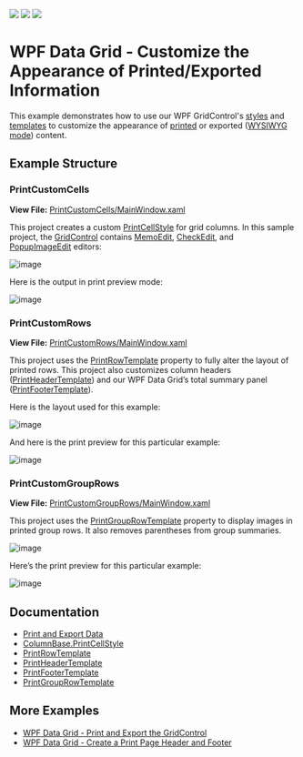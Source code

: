 <!-- default badges list -->
![](https://img.shields.io/endpoint?url=https://codecentral.devexpress.com/api/v1/VersionRange/128653781/21.2.7%2B)
[![](https://img.shields.io/badge/Open_in_DevExpress_Support_Center-FF7200?style=flat-square&logo=DevExpress&logoColor=white)](https://supportcenter.devexpress.com/ticket/details/E3227)
[![](https://img.shields.io/badge/📖_How_to_use_DevExpress_Examples-e9f6fc?style=flat-square)](https://docs.devexpress.com/GeneralInformation/403183)
<!-- default badges end -->
# WPF Data Grid - Customize the Appearance of Printed/Exported Information

This example demonstrates how to use our WPF GridControl's [styles](https://docs.devexpress.com/WPF/6771/controls-and-libraries/data-grid/appearance-customization/grid-control-styles#printing-styles) and [templates](https://docs.devexpress.com/WPF/6770/controls-and-libraries/data-grid/appearance-customization/grid-elements-that-support-templates#print-templates) to customize the appearance of [printed](https://docs.devexpress.com/WPF/6160/controls-and-libraries/data-grid/printing-and-exporting/print-data) or exported ([WYSIWYG mode](https://docs.devexpress.com/WPF/118842/controls-and-libraries/data-grid/printing-and-exporting/wysiwyg-export)) content.

## Example Structure

### PrintCustomCells

**View File:** [PrintCustomCells/MainWindow.xaml](./CS/PrintCustomCells/MainWindow.xaml)

This project creates a custom [PrintCellStyle](https://docs.devexpress.com/WPF/DevExpress.Xpf.Grid.ColumnBase.PrintCellStyle) for grid columns. In this sample project, the [GridControl](https://docs.devexpress.com/WPF/DevExpress.Xpf.Grid.GridControl) contains [MemoEdit](http://docs.devexpress.com/WPF/DevExpress.Xpf.Editors.MemoEdit), [CheckEdit](http://docs.devexpress.com/WPF/DevExpress.Xpf.Editors.CheckEdit), and [PopupImageEdit](http://docs.devexpress.com/WPF/DevExpress.Xpf.Editors.PopupImageEdit) editors:

![image](https://user-images.githubusercontent.com/65009440/174296836-6684bfa7-2dc7-41e1-9aa3-a8490d932409.png)

Here is the output in print preview mode:

![image](https://user-images.githubusercontent.com/65009440/174297141-da85de96-09ea-4824-a160-1b234606fc6d.png)


### PrintCustomRows

**View File:** [PrintCustomRows/MainWindow.xaml](./CS/PrintCustomRows/MainWindow.xaml)

This project uses the [PrintRowTemplate](https://docs.devexpress.com/WPF/DevExpress.Xpf.Grid.TableView.PrintRowTemplate) property to fully alter the layout of printed rows. This project also customizes column headers ([PrintHeaderTemplate](https://docs.devexpress.com/WPF/DevExpress.Xpf.Grid.DataViewBase.PrintHeaderTemplate)) and our WPF Data Grid’s total summary panel ([PrintFooterTemplate](https://docs.devexpress.com/WPF/DevExpress.Xpf.Grid.DataViewBase.PrintFooterTemplate)).

Here is the layout used for this example:

![image](https://user-images.githubusercontent.com/65009440/174292844-27a18d3d-fa14-4ca3-a11d-1deb0458fff1.png)

And here is the print preview for this particular example:

![image](https://user-images.githubusercontent.com/65009440/174292992-1c72415a-fe8d-477b-ac0a-712297d5760d.png)


### PrintCustomGroupRows

**View File:** [PrintCustomGroupRows/MainWindow.xaml](./CS/PrintCustomGroupRows/MainWindow.xaml)

This project uses the [PrintGroupRowTemplate](https://docs.devexpress.com/WPF/DevExpress.Xpf.Grid.GridViewBase.PrintGroupRowTemplate) property to display images in printed group rows. It also removes parentheses from group summaries.

![image](https://user-images.githubusercontent.com/65009440/174296998-64be14b9-3152-4997-8bfc-bf0c8d782803.png)

Here’s the print preview for this particular example:

![image](https://user-images.githubusercontent.com/65009440/174294325-745b19f7-4f63-4469-910c-398c489b9c9a.png)


## Documentation

* [Print and Export Data](https://docs.devexpress.com/WPF/117296/controls-and-libraries/data-grid/printing-and-exporting)
* [ColumnBase.PrintCellStyle](https://docs.devexpress.com/WPF/DevExpress.Xpf.Grid.ColumnBase.PrintCellStyle)
* [PrintRowTemplate](https://docs.devexpress.com/WPF/DevExpress.Xpf.Grid.TableView.PrintRowTemplate)
* [PrintHeaderTemplate](https://docs.devexpress.com/WPF/DevExpress.Xpf.Grid.DataViewBase.PrintHeaderTemplate)
* [PrintFooterTemplate](https://docs.devexpress.com/WPF/DevExpress.Xpf.Grid.DataViewBase.PrintFooterTemplate)
* [PrintGroupRowTemplate](https://docs.devexpress.com/WPF/DevExpress.Xpf.Grid.GridViewBase.PrintGroupRowTemplate)

## More Examples

* [WPF Data Grid - Print and Export the GridControl](https://github.com/DevExpress-Examples/how-to-print-and-export-the-grid-e1669)
* [WPF Data Grid - Create a Print Page Header and Footer](https://github.com/DevExpress-Examples/how-to-create-the-print-page-header-and-footer-when-exporting-the-gridcontrol-e2608)

